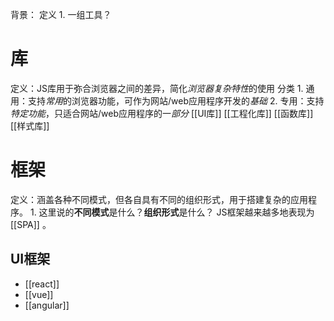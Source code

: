 背景：
定义
	1. 一组工具？
# 库
定义：JS库用于弥合浏览器之间的差异，简化*浏览器复杂特性*的使用
分类
	1. 通用：支持*常用*的浏览器功能，可作为网站/web应用程序开发的*基础*
	2. 专用：支持*特定功能*，只适合网站/web应用程序的一*部分*
[[UI库]]
[[工程化库]]
[[函数库]]
[[样式库]]
# 框架
定义：涵盖各种不同模式，但各自具有不同的组织形式，用于搭建复杂的应用程序。
	1. 这里说的**不同模式**是什么？**组织形式**是什么？
JS框架越来越多地表现为[[SPA]] 。
## UI框架
- [[react]]
- [[vue]]
- [[angular]]
